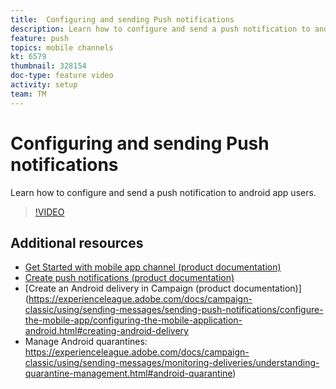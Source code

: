 ```yaml
---
title:  Configuring and sending Push notifications 
description: Learn how to configure and send a push notification to android app users.
feature: push
topics: mobile channels
kt: 6579
thumbnail: 328154
doc-type: feature video
activity: setup
team: TM
---
```


# Configuring and sending Push notifications 

Learn how to configure and send a push notification to android app users.

>[!VIDEO](https://video.tv.adobe.com/v/328154?quality=12)

## Additional resources

* [Get Started with mobile app channel (product documentation)](https://experienceleague.adobe.com/docs/campaign-classic/using/sending-messages/sending-push-notifications/about-mobile-app-channel.html#about-mobile-app-channel)
* [Create push notifications (product documentation)](https://experienceleague.adobe.com/docs/campaign-classic/using/sending-messages/sending-push-notifications/creating-notifications.html#sending-messages) 
* [Create an Android delivery in Campaign (product documentation)](https://experienceleague.adobe.com/docs/campaign-classic/using/sending-messages/sending-push-notifications/configure-the-mobile-app/configuring-the-mobile-application-android.html#creating-android-delivery 
* Manage Android quarantines: https://experienceleague.adobe.com/docs/campaign-classic/using/sending-messages/monitoring-deliveries/understanding-quarantine-management.html#android-quarantine)
 